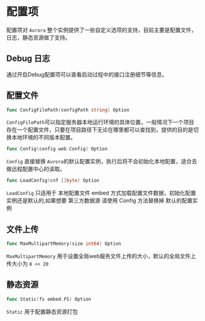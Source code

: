 # 配置项
配置项对 `Aurora` 整个实例提供了一些自定义选项的支持，目前主要是配置文件，日志，静态资源做了支持。
## Debug 日志

通过开启Debug配置项可以查看启动过程中的接口注册细节等信息。

## 配置文件
```go
func ConfigFilePath(configPath string) Option
```
`ConfigFilePath`可以指定服务器本地运行环境的具体位置，一般情况下一个项目存在一个配置文件，只要在项目路径下无论在哪里都可以查找到，提供的目的是切换本地环境的不同版本配置。
```go
func Config(config web.Config) Option
```
`Config` 直接替换 `Aurora`的默认配置实例，执行后将不会初始化本地配置，适合去做远程配置中心的读取。
```go
func LoadConfig(cnf []byte) Option
```
`LoadConfig` 只适用于 本地配置文件 embed 方式加载配置文件数据，初始化配置实例还是默认的,如果想要 第三方数据源 请使用 Config 方法替换掉 默认的配置实例
## 文件上传
```go
func MaxMultipartMemory(size int64) Option 
```
`MaxMultipartMemory` 用于设置全局web服务文件上传的大小，默认的全局文件上传大小为 `8 << 20` 

## 静态资源
```go
func Static(fs embed.FS) Option
```
`Static` 用于配置静态资源打包